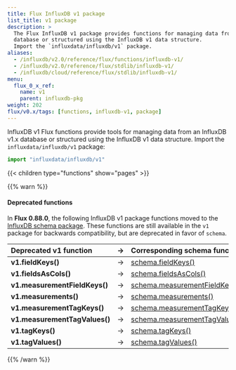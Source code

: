 ```yaml
---
title: Flux InfluxDB v1 package
list_title: v1 package
description: >
  The Flux InfluxDB v1 package provides functions for managing data from an InfluxDB v1.x
  database or structured using the InfluxDB v1 data structure.
  Import the `influxdata/influxdb/v1` package.
aliases:
  - /influxdb/v2.0/reference/flux/functions/influxdb-v1/
  - /influxdb/v2.0/reference/flux/stdlib/influxdb-v1/
  - /influxdb/cloud/reference/flux/stdlib/influxdb-v1/
menu:
  flux_0_x_ref:
    name: v1
    parent: influxdb-pkg
weight: 202
flux/v0.x/tags: [functions, influxdb-v1, package]
---
```


InfluxDB v1 Flux functions provide tools for managing data from an InfluxDB v1.x
database or structured using the InfluxDB v1 data structure.
Import the `influxdata/influxdb/v1` package:

```js
import "influxdata/influxdb/v1"
```

{{< children type="functions" show="pages" >}}

{{% warn %}}
#### Deprecated functions
In **Flux 0.88.0**, the following InfluxDB v1 package functions moved to the
[InfluxDB schema package](/flux/v0.x/stdlib/influxdata/influxdb/schema/).
These functions are still available in the `v1` package for backwards compatibility,
but are deprecated in favor of `schema`.

| Deprecated v1 function        | → | Corresponding schema function                                                                      |
|:-------------------           |:-:|:------------------------                                                                           |
| **v1.fieldKeys()**            | → | [schema.fieldKeys()](/flux/v0.x/stdlib/influxdata/influxdb/schema/fieldkeys/)                       |
| **v1.fieldsAsCols()**         | → | [schema.fieldsAsCols()](/flux/v0.x/stdlib/influxdata/influxdb/schema/fieldsascols/)                 |
| **v1.measurementFieldKeys()** | → | [schema.measurementFieldKeys()](/flux/v0.x/stdlib/influxdata/influxdb/schema/measurementfieldkeys/) |
| **v1.measurements()**         | → | [schema.measurements()](/flux/v0.x/stdlib/influxdata/influxdb/schema/measurements/)                 |
| **v1.measurementTagKeys()**   | → | [schema.measurementTagKeys()](/flux/v0.x/stdlib/influxdata/influxdb/schema/measurementtagkeys/)     |
| **v1.measurementTagValues()** | → | [schema.measurementTagValues()](/flux/v0.x/stdlib/influxdata/influxdb/schema/measurementtagvalues/) |
| **v1.tagKeys()**              | → | [schema.tagKeys()](/flux/v0.x/stdlib/influxdata/influxdb/schema/tagkeys/)                           |
| **v1.tagValues()**            | → | [schema.tagValues()](/flux/v0.x/stdlib/influxdata/influxdb/schema/tagvalues/)                       |
{{% /warn %}}
